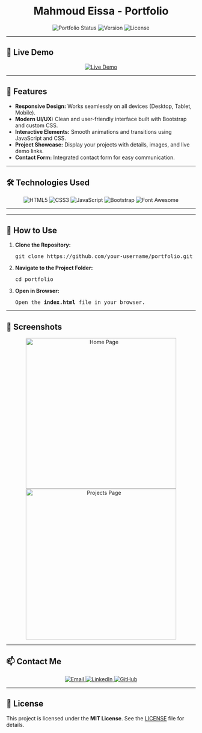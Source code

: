 <h1 align="center">Mahmoud Eissa - Portfolio</h1>

<p align="center">
  <img src="https://img.shields.io/badge/Status-Live-brightgreen" alt="Portfolio Status">
  <img src="https://img.shields.io/badge/Version-1.0.0-blue" alt="Version">
  <img src="https://img.shields.io/badge/License-MIT-green" alt="License">
</p>

<hr>

<h2>🚀 Live Demo</h2>

<p align="center">
  <a href="https://your-portfolio-link.com" target="_blank">
    <img src="https://img.shields.io/badge/View-Live_Demo-FF5722?style=for-the-badge&logo=google-chrome&logoColor=white" alt="Live Demo">
  </a>
</p>

<hr>

<h2>🌟 Features</h2>

<ul>
  <li><strong>Responsive Design:</strong> Works seamlessly on all devices (Desktop, Tablet, Mobile).</li>
  <li><strong>Modern UI/UX:</strong> Clean and user-friendly interface built with Bootstrap and custom CSS.</li>
  <li><strong>Interactive Elements:</strong> Smooth animations and transitions using JavaScript and CSS.</li>
  <li><strong>Project Showcase:</strong> Display your projects with details, images, and live demo links.</li>
  <li><strong>Contact Form:</strong> Integrated contact form for easy communication.</li>
</ul>

<hr>

<h2>🛠️ Technologies Used</h2>

<p align="center">
  <img src="https://img.shields.io/badge/HTML5-E34F26?style=for-the-badge&logo=html5&logoColor=white" alt="HTML5">
  <img src="https://img.shields.io/badge/CSS3-1572B6?style=for-the-badge&logo=css3&logoColor=white" alt="CSS3">
  <img src="https://img.shields.io/badge/JavaScript-F7DF1E?style=for-the-badge&logo=javascript&logoColor=black" alt="JavaScript">
  <img src="https://img.shields.io/badge/Bootstrap-563D7C?style=for-the-badge&logo=bootstrap&logoColor=white" alt="Bootstrap">
  <img src="https://img.shields.io/badge/Font_Awome-339AF0?style=for-the-badge&logo=font-awesome&logoColor=white" alt="Font Awesome">
</p>

<hr>

<hr>

<h2>🚀 How to Use</h2>

<ol>
  <li><strong>Clone the Repository:</strong></li>
  <pre>git clone https://github.com/your-username/portfolio.git</pre>
  
  <li><strong>Navigate to the Project Folder:</strong></li>
  <pre>cd portfolio</pre>
  
  <li><strong>Open in Browser:</strong></li>
  <pre>Open the <strong>index.html</strong> file in your browser.</pre>
</ol>

<hr>

<h2>📸 Screenshots</h2>

<p align="center">
  <img src="assets/img/screenshots/home.png" alt="Home Page" width="400">
  <img src="assets/img/screenshots/projects.png" alt="Projects Page" width="400">
</p>

<hr>

<h2>📫 Contact Me</h2>

<p align="center">
  <a href="mailto:mahmoudessa8200@gmail.com">
    <img src="https://img.shields.io/badge/Email-D14836?style=for-the-badge&logo=gmail&logoColor=white" alt="Email">
  </a>
  <a href="https://linkedin.com/in/mahmoudessa" target="_blank">
    <img src="https://img.shields.io/badge/LinkedIn-0077B5?style=for-the-badge&logo=linkedin&logoColor=white" alt="LinkedIn">
  </a>
  <a href="https://github.com/your-username" target="_blank">
    <img src="https://img.shields.io/badge/GitHub-100000?style=for-the-badge&logo=github&logoColor=white" alt="GitHub">
  </a>
</p>

<hr>

<h2>📄 License</h2>

<p>
  This project is licensed under the <strong>MIT License</strong>. See the <a href="LICENSE" target="_blank">LICENSE</a> file for details.
</p>
